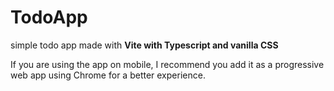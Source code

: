 # TodoApp
simple todo app made with **Vite with Typescript and vanilla CSS**

If you are using the app on mobile, I recommend you add it as a progressive web app using Chrome for a better experience.